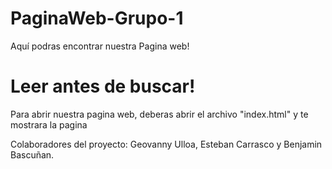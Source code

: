 # PaginaWeb-Grupo-1
Aquí podras encontrar nuestra Pagina web!

# Leer antes de buscar!
Para abrir nuestra pagina web, deberas abrir el archivo "index.html" y te mostrara la pagina

Colaboradores del proyecto: Geovanny Ulloa, Esteban Carrasco y Benjamin Bascuñan.
